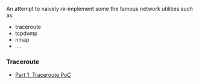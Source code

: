 An attempt to naively re-implement some the famous network utilities such as:
* traceroute
* tcpdump
* nmap
* ....


### Traceroute
* [Part 1: Traceroute PoC](https://blog.wavvel.com/posts/programming/traceroute-naive-implementation-part-1-proof-of-concept/)
